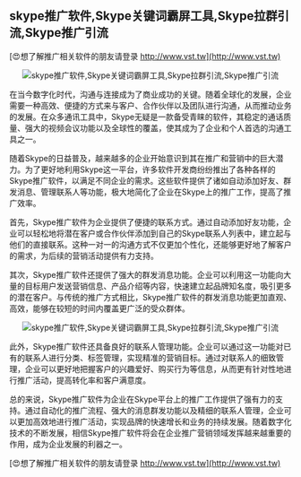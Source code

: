 ## **skype推广软件,Skype关键词霸屏工具,Skype拉群引流,Skype推广引流**

[😍想了解推广相关软件的朋友请登录 http://www.vst.tw](http://www.vst.tw)

 <center><img src="https://vst.tw/MP4/tuiguang/png/4.png" alt="skype推广软件,Skype关键词霸屏工具,Skype拉群引流,Skype推广引流"></center>

在当今数字化时代，沟通与连接成为了商业成功的关键。随着全球化的发展，企业需要一种高效、便捷的方式来与客户、合作伙伴以及团队进行沟通，从而推动业务的发展。在众多通讯工具中，Skype无疑是一款备受青睐的软件，其稳定的通话质量、强大的视频会议功能以及全球性的覆盖，使其成为了企业和个人首选的沟通工具之一。

随着Skype的日益普及，越来越多的企业开始意识到其在推广和营销中的巨大潜力。为了更好地利用Skype这一平台，许多软件开发商纷纷推出了各种各样的Skype推广软件，以满足不同企业的需求。这些软件提供了诸如自动添加好友、群发消息、管理联系人等功能，极大地简化了企业在Skype上的推广工作，提高了推广效率。

首先，Skype推广软件为企业提供了便捷的联系方式。通过自动添加好友功能，企业可以轻松地将潜在客户或合作伙伴添加到自己的Skype联系人列表中，建立起与他们的直接联系。这种一对一的沟通方式不仅更加个性化，还能够更好地了解客户的需求，为后续的营销活动提供有力支持。

其次，Skype推广软件还提供了强大的群发消息功能。企业可以利用这一功能向大量的目标用户发送营销信息、产品介绍等内容，快速建立起品牌知名度，吸引更多的潜在客户。与传统的推广方式相比，Skype推广软件的群发消息功能更加直观、高效，能够在较短的时间内覆盖更广泛的受众群体。

 <center><img src="https://vst.tw/MP4/tuiguang/png/6.png" alt="skype推广软件,Skype关键词霸屏工具,Skype拉群引流,Skype推广引流"></center>

此外，Skype推广软件还具备良好的联系人管理功能。企业可以通过这一功能对已有的联系人进行分类、标签管理，实现精准的营销目标。通过对联系人的细致管理，企业可以更好地把握客户的兴趣爱好、购买行为等信息，从而更有针对性地进行推广活动，提高转化率和客户满意度。

总的来说，Skype推广软件为企业在Skype平台上的推广工作提供了强有力的支持。通过自动化的推广流程、强大的消息群发功能以及精细的联系人管理，企业可以更加高效地进行推广活动，实现品牌的快速增长和业务的持续发展。随着数字化技术的不断发展，相信Skype推广软件将会在企业推广营销领域发挥越来越重要的作用，成为企业发展的利器之一。

[😍想了解推广相关软件的朋友请登录 http://www.vst.tw](http://www.vst.tw)



